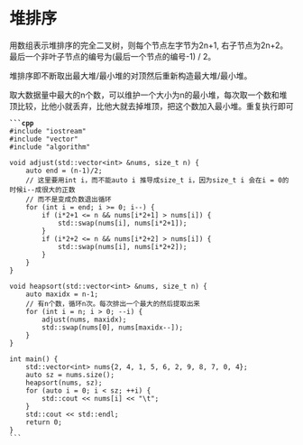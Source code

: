 # 堆排序

用数组表示堆排序的完全二叉树，则每个节点左字节为2n+1, 右子节点为2n+2。最后一个非叶子节点的编号为(最后一个节点的编号-1) / 2。

堆排序即不断取出最大堆/最小堆的对顶然后重新构造最大堆/最小堆。



取大数据量中最大的n个数，可以维护一个大小为n的最小堆，每次取一个数和堆顶比较，比他小就丢弃，比他大就去掉堆顶，把这个数加入最小堆。重复执行即可

<pre><code><strong>```cpp
</strong>#include "iostream"
#include "vector"
#include "algorithm"

void adjust(std::vector&#x3C;int> &#x26;nums, size_t n) {
    auto end = (n-1)/2;
    // 这里要用int i，而不能auto i 推导成size_t i，因为size_t i 会在i = 0的时候i--成很大的正数
    // 而不是变成负数退出循环
    for (int i = end; i >= 0; i--) {
        if (i*2+1 &#x3C;= n &#x26;&#x26; nums[i*2+1] > nums[i]) {
            std::swap(nums[i], nums[i*2+1]);
        }
        if (i*2+2 &#x3C;= n &#x26;&#x26; nums[i*2+2] > nums[i]) {
            std::swap(nums[i], nums[i*2+2]);
        }
    }
}

void heapsort(std::vector&#x3C;int> &#x26;nums, size_t n) {
    auto maxidx = n-1;
    // 有n个数，循环n次。每次排出一个最大的然后提取出来
    for (int i = n; i > 0; --i) {
        adjust(nums, maxidx);
        std::swap(nums[0], nums[maxidx--]);
    }
}

int main() {
    std::vector&#x3C;int> nums{2, 4, 1, 5, 6, 2, 9, 8, 7, 0, 4};
    auto sz = nums.size();
    heapsort(nums, sz);
    for (auto i = 0; i &#x3C; sz; ++i) {
        std::cout &#x3C;&#x3C; nums[i] &#x3C;&#x3C; "\t";
    }
    std::cout &#x3C;&#x3C; std::endl;
    return 0;
}
```
</code></pre>
